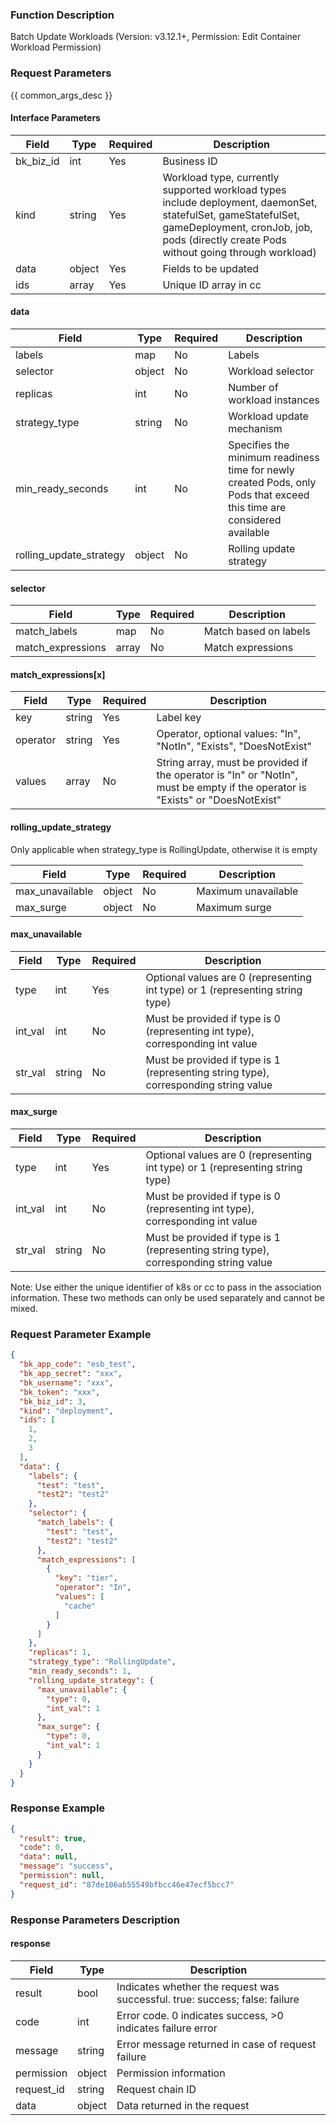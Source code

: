 ### Function Description

Batch Update Workloads (Version: v3.12.1+, Permission: Edit Container Workload Permission)

### Request Parameters

{{ common_args_desc }}

#### Interface Parameters

| Field     | Type   | Required | Description                                                  |
| --------- | ------ | -------- | ------------------------------------------------------------ |
| bk_biz_id | int    | Yes      | Business ID                                                  |
| kind      | string | Yes      | Workload type, currently supported workload types include deployment, daemonSet, statefulSet, gameStatefulSet, gameDeployment, cronJob, job, pods (directly create Pods without going through workload) |
| data      | object | Yes      | Fields to be updated                                         |
| ids       | array  | Yes      | Unique ID array in cc                                        |

#### data

| Field                   | Type   | Required | Description                                                  |
| ----------------------- | ------ | -------- | ------------------------------------------------------------ |
| labels                  | map    | No       | Labels                                                       |
| selector                | object | No       | Workload selector                                            |
| replicas                | int    | No       | Number of workload instances                                 |
| strategy_type           | string | No       | Workload update mechanism                                    |
| min_ready_seconds       | int    | No       | Specifies the minimum readiness time for newly created Pods, only Pods that exceed this time are considered available |
| rolling_update_strategy | object | No       | Rolling update strategy                                      |

#### selector

| Field             | Type  | Required | Description           |
| ----------------- | ----- | -------- | --------------------- |
| match_labels      | map   | No       | Match based on labels |
| match_expressions | array | No       | Match expressions     |

#### match_expressions[x]

| Field    | Type   | Required | Description                                                  |
| -------- | ------ | -------- | ------------------------------------------------------------ |
| key      | string | Yes      | Label key                                                    |
| operator | string | Yes      | Operator, optional values: "In", "NotIn", "Exists", "DoesNotExist" |
| values   | array  | No       | String array, must be provided if the operator is "In" or "NotIn", must be empty if the operator is "Exists" or "DoesNotExist" |

#### rolling_update_strategy

Only applicable when strategy_type is RollingUpdate, otherwise it is empty

| Field           | Type   | Required | Description         |
| --------------- | ------ | -------- | ------------------- |
| max_unavailable | object | No       | Maximum unavailable |
| max_surge       | object | No       | Maximum surge       |

#### max_unavailable

| Field   | Type   | Required | Description                                                  |
| ------- | ------ | -------- | ------------------------------------------------------------ |
| type    | int    | Yes      | Optional values are 0 (representing int type) or 1 (representing string type) |
| int_val | int    | No       | Must be provided if type is 0 (representing int type), corresponding int value |
| str_val | string | No       | Must be provided if type is 1 (representing string type), corresponding string value |

#### max_surge

| Field   | Type   | Required | Description                                                  |
| ------- | ------ | -------- | ------------------------------------------------------------ |
| type    | int    | Yes      | Optional values are 0 (representing int type) or 1 (representing string type) |
| int_val | int    | No       | Must be provided if type is 0 (representing int type), corresponding int value |
| str_val | string | No       | Must be provided if type is 1 (representing string type), corresponding string value |

Note: Use either the unique identifier of k8s or cc to pass in the association information. These two methods can only be used separately and cannot be mixed.

### Request Parameter Example

```json
{
  "bk_app_code": "esb_test",
  "bk_app_secret": "xxx",
  "bk_username": "xxx",
  "bk_token": "xxx",
  "bk_biz_id": 3,
  "kind": "deployment",
  "ids": [
    1,
    2,
    3
  ],
  "data": {
    "labels": {
      "test": "test",
      "test2": "test2"
    },
    "selector": {
      "match_labels": {
        "test": "test",
        "test2": "test2"
      },
      "match_expressions": [
        {
          "key": "tier",
          "operator": "In",
          "values": [
            "cache"
          ]
        }
      ]
    },
    "replicas": 1,
    "strategy_type": "RollingUpdate",
    "min_ready_seconds": 1,
    "rolling_update_strategy": {
      "max_unavailable": {
        "type": 0,
        "int_val": 1
      },
      "max_surge": {
        "type": 0,
        "int_val": 1
      }
    }
  }
}
```

### Response Example

```json
{
  "result": true,
  "code": 0,
  "data": null,
  "message": "success",
  "permission": null,
  "request_id": "87de106ab55549bfbcc46e47ecf5bcc7"
}
```

### Response Parameters Description

#### response

| Field       | Type   | Description                                                  |
| ---------- | ------ | ------------------------------------------------------------ |
| result     | bool   | Indicates whether the request was successful. true: success; false: failure |
| code       | int    | Error code. 0 indicates success, >0 indicates failure error  |
| message    | string | Error message returned in case of request failure            |
| permission | object | Permission information                                       |
| request_id | string | Request chain ID                                             |
| data       | object | Data returned in the request                                 |